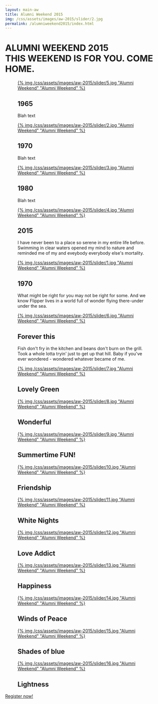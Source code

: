 ```yaml
---
layout: main-aw
title: Alumni Weekend 2015
img: /css/assets/images/aw-2015/slider/2.jpg
permalink: /alumniweekend2015/index.html
---
```


# <span class="light">ALUMNI WEEKEND 2015</span><br /><span class="yellow">THIS WEEKEND IS FOR YOU.</span> COME HOME.

<section id="photostack-3" class="photostack">
				<div>
					<figure>
						<a href="/alumniweekend2015/" class="photostack-img">{% img /css/assets/images/aw-2015/slider/5.jpg "Alumni Weekend" "Alumni Weekend" %}</a>
						<figcaption>
							<h2 class="photostack-title">1965</h2>
							<div class="photostack-back">
								<p>Blah text</p>
							</div>
						</figcaption>
					</figure>
					<figure>
						<a href="/alumniweekend2015/" class="photostack-img">{% img /css/assets/images/aw-2015/slider/2.jpg "Alumni Weekend" "Alumni Weekend" %}</a>
						<figcaption>
							<h2 class="photostack-title">1970</h2>
							<div class="photostack-back">
								<p>Blah text</p>
							</div>
						</figcaption>
					</figure>
					<figure>
						<a href="/alumniweekend2015/" class="photostack-img">{% img /css/assets/images/aw-2015/slider/3.jpg "Alumni Weekend" "Alumni Weekend" %}</a>
						<figcaption>
							<h2 class="photostack-title">1980</h2>
							<div class="photostack-back">
								<p>Blah text</p>
							</div>
						</figcaption>
					</figure>
					<figure>
						<a href="/alumniweekend2015/" class="photostack-img">{% img /css/assets/images/aw-2015/slider/4.jpg "Alumni Weekend" "Alumni Weekend" %}</a>
						<figcaption>
							<h2 class="photostack-title">2015</h2>
							<div class="photostack-back">
								<p>I have never been to a place so serene in my entire life before. Swimming in clear waters opened my mind to nature and reminded me of my and <span>eveybody</span> everybody else's mortality.</p>
							</div>
						</figcaption>
					</figure>
					<figure>
						<a href="/alumniweekend2015/" class="photostack-img">{% img /css/assets/images/aw-2015/slider/1.jpg "Alumni Weekend" "Alumni Weekend" %}</a>
						<figcaption>
							<h2 class="photostack-title">1970</h2>
							<div class="photostack-back">
								<p>What might be right for you may not be right for some. And we know Flipper lives in a world full of wonder flying there-under under the sea.</p>
							</div>
						</figcaption>
					</figure>
					<figure data-dummy>
						<a href="http://goo.gl/Ms7VDl" class="photostack-img">{% img /css/assets/images/aw-2015/slider/6.jpg "Alumni Weekend" "Alumni Weekend" %}</a>
						<figcaption>
							<h2 class="photostack-title">Forever this</h2>
							<div class="photostack-back">
								<p>Fish don't fry in the kitchen and beans don't burn on the grill. Took a whole lotta tryin' just to get up that hill. Baby if you've ever wondered - wondered whatever became of me. </p>
							</div>
						</figcaption>
					</figure>
					<figure data-dummy>
						<a href="#" class="photostack-img">{% img /css/assets/images/aw-2015/slider/7.jpg "Alumni Weekend" "Alumni Weekend" %}</a>
						<figcaption>
							<h2 class="photostack-title">Lovely Green</h2>
						</figcaption>
					</figure>
					<figure data-dummy>
						<a href="#" class="photostack-img">{% img /css/assets/images/aw-2015/slider/8.jpg "Alumni Weekend" "Alumni Weekend" %}</a>
						<figcaption>
							<h2 class="photostack-title">Wonderful</h2>
						</figcaption>
					</figure>
					<figure data-dummy>
						<a href="#" class="photostack-img">{% img /css/assets/images/aw-2015/slider/9.jpg "Alumni Weekend" "Alumni Weekend" %}</a>
						<figcaption>
							<h2 class="photostack-title">Summertime FUN!</h2>
						</figcaption>
					</figure>
					<figure data-dummy>
						<a href="#" class="photostack-img">{% img /css/assets/images/aw-2015/slider/10.jpg "Alumni Weekend" "Alumni Weekend" %}</a>
						<figcaption>
							<h2 class="photostack-title">Friendship</h2>
						</figcaption>
					</figure>
					<figure data-dummy>
						<a href="#" class="photostack-img">{% img /css/assets/images/aw-2015/slider/11.jpg "Alumni Weekend" "Alumni Weekend" %}</a>
						<figcaption>
							<h2 class="photostack-title">White Nights</h2>
						</figcaption>
					</figure>
					<figure data-dummy>
						<a href="#" class="photostack-img">{% img /css/assets/images/aw-2015/slider/12.jpg "Alumni Weekend" "Alumni Weekend" %}</a>
						<figcaption>
							<h2 class="photostack-title">Love Addict</h2>
						</figcaption>
					</figure>
					<figure data-dummy>
						<a href="#" class="photostack-img">{% img /css/assets/images/aw-2015/slider/13.jpg "Alumni Weekend" "Alumni Weekend" %}</a>
						<figcaption>
							<h2 class="photostack-title">Happiness</h2>
						</figcaption>
					</figure>
					<figure data-dummy>
						<a href="#" class="photostack-img">{% img /css/assets/images/aw-2015/slider/14.jpg "Alumni Weekend" "Alumni Weekend" %}</a>
						<figcaption>
							<h2 class="photostack-title">Winds of Peace</h2>
						</figcaption>
					</figure>
					<figure data-dummy>
						<a href="#" class="photostack-img">{% img /css/assets/images/aw-2015/slider/15.jpg "Alumni Weekend" "Alumni Weekend" %}</a>
						<figcaption>
							<h2 class="photostack-title">Shades of blue</h2>
						</figcaption>
					</figure>
					<figure data-dummy>
						<a href="#" class="photostack-img">{% img /css/assets/images/aw-2015/slider/16.jpg "Alumni Weekend" "Alumni Weekend" %}</a>
						<figcaption>
							<h2 class="photostack-title">Lightness</h2>
						</figcaption>
					</figure>
				</div>
</section>

<div class="register-container">
<a href="https://securelb.imodules.com/s/1069/index.aspx?sid=1069&gid=1&pgid=1723&cid=3246"><span>Register now!</span></a>
</div>
 
<script src="/js/classie.js"></script>
<script src="/js/photostack.js"></script>
<script>
			// [].slice.call( document.querySelectorAll( '.photostack' ) ).forEach( function( el ) { new Photostack( el ); } );
			
			new Photostack( document.getElementById( 'photostack-3' ), {
				callback : function( item ) {
					//console.log(item)
				}
			} );
</script>